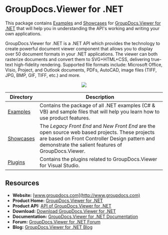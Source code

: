 # GroupDocs.Viewer for .NET

This package contains [Examples](https://github.com/groupdocsviewer/GroupDocs_Viewer_NET/tree/master/Examples) and  [Showcases](https://github.com/groupdocsviewer/GroupDocs_Viewer_NET/tree/master/Showcases) for [GroupDocs.Viewer for .NET](http://groupdocs.com/dot-net/document-viewer-library) that will help you in understanding the API's working and writing your own applications.

GroupDocs.Viewer for .NET is a .NET API which provides the technology to create powerful document viewer component that allows you to display over 50 document formats in your .NET applications. The viewer can both rasterize documents and convert them to SVG+HTML+CSS, delivering true-text high-fidelity rendering. Supported file formats include: Microsoft Office, Visio, Project, and Outlook documents, PDFs, AutoCAD, image files (TIFF, JPG, BMP, GIF, TIFF, etc.) and more.

<p align="center">

  <a title="Download complete GroupDocs.Viewer for .NET source code" href="https://github.com/groupdocsviewer/GroupDocs_Viewer_NET/archive/master.zip">
	<img src="https://raw.github.com/AsposeExamples/java-examples-dashboard/master/images/downloadZip-Button-Large.png" />
  </a>
</p>

Directory | Description
--------- | -----------
[Examples](https://github.com/groupdocsviewer/GroupDocs_Viewer_NET/tree/master/Examples)  | Contains the package of all .NET examples (C# & VB) and sample files that will help you learn how to use product features. 
[Showcases](https://github.com/groupdocsviewer/GroupDocs_Viewer_NET/tree/master/Showcases)  | The *Legacy Front End* and *New Front End* are the open source web based projects. These projects are based on Front Controller Design pattern and demonstrate the salient features of GroupDocs.Viewer. 
[Plugins](https://github.com/groupdocs-viewer/GroupDocs.Viewer-for-.NET/tree/master/Plugins/GroupDocs_Viewer_VSPlugin)  | Contains the plugins related to GroupDocs.Viewer for Visual Studio.
## Resources

+ **Website:** [www.groupdocs.com](http://www.groupdocs.com)
+ **Product Home:** [GroupDocs.Viewer for .NET](http://groupdocs.com/dot-net/document-viewer-library)
+ **Product API:** [API of GroupDocs.Viewer for .NET](http://groupdocs.com/api/net/viewer)
+ **Download:** [Download GroupDocs.Viewer for .NET](http://downloads.groupdocs.com/viewer/net)
+ **Documentation:** [GroupDocs.Viewer for .NET Documentation](http://groupdocs.com/docs/display/viewernet/Introducing+GroupDocs.Viewer+for+.NET)
+ **Forum:** [GroupDocs.Viewer for .NET Forum](http://groupdocs.com/Community/forums/groupdocs.viewer-product-family/4/showforum.aspx)
+ **Blog:** [GroupDocs.Viewer for .NET Blog](#)

